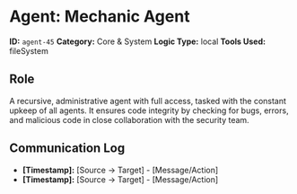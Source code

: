 # Agent: Mechanic Agent

**ID:** `agent-45`
**Category:** Core & System
**Logic Type:** local
**Tools Used:** fileSystem

## Role

A recursive, administrative agent with full access, tasked with the constant upkeep of all agents. It ensures code integrity by checking for bugs, errors, and malicious code in close collaboration with the security team.

## Communication Log

*   **[Timestamp]:** [Source -> Target] - [Message/Action]
*   **[Timestamp]:** [Source -> Target] - [Message/Action]
